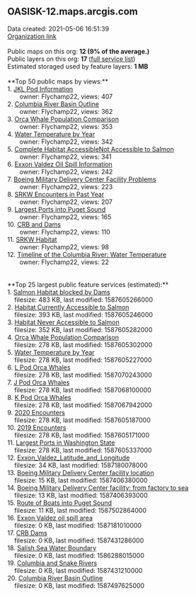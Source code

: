 <h2>OASISK-12.maps.arcgis.com</h2> Data created: 2021-05-06 16:51:39 <br /><a target='new' href='https://OASISK-12.maps.arcgis.com'>Organization link</a><br /><br />Public maps on this org: <b>12 (9% of the average.)</b><br />Public layers on this org: <b>17 </b>(<a target='new' href='https://services.arcgis.com/5qmQWAuB254fDKnb/ArcGIS/rest/services'>full service list</a>)<br />Estimated storaged used by feature layers: <b>1 MB</b><br /><br />**Top 50 public maps by views:**<br />  1. <a target='new' href='https://www.arcgis.com/home/item.html?id=da0cbde6175e4a498c513ec0bd8d801a'>JKL Pod Information</a> <br />  &nbsp;&nbsp;&nbsp;&nbsp; &nbsp;&nbsp;owner: Flychamp22, views: 407<br />  2. <a target='new' href='https://www.arcgis.com/home/item.html?id=83585ed2a1fd4eb8bcc22558b2e8b603'>Columbia River Basin Outline</a> <br />  &nbsp;&nbsp;&nbsp;&nbsp; &nbsp;&nbsp;owner: Flychamp22, views: 362<br />  3. <a target='new' href='https://www.arcgis.com/home/item.html?id=7889e9d228a14f9bb39b03fa75a4efa5'>Orca Whale Population Comparison</a> <br />  &nbsp;&nbsp;&nbsp;&nbsp; &nbsp;&nbsp;owner: Flychamp22, views: 353<br />  4. <a target='new' href='https://www.arcgis.com/home/item.html?id=1fba68b8b3d841baad71b037810a8b34'>Water Temperature by Year</a> <br />  &nbsp;&nbsp;&nbsp;&nbsp; &nbsp;&nbsp;owner: Flychamp22, views: 342<br />  5. <a target='new' href='https://www.arcgis.com/home/item.html?id=19c79f6de83f4c8baa4e4355a2441655'>Complete Habitat AccessibleNot Accessible to Salmon</a> <br />  &nbsp;&nbsp;&nbsp;&nbsp; &nbsp;&nbsp;owner: Flychamp22, views: 341<br />  6. <a target='new' href='https://www.arcgis.com/home/item.html?id=c74759d0097f43c8ad8427ce9e35de43'>Exxon Valdez Oil Spill Information</a> <br />  &nbsp;&nbsp;&nbsp;&nbsp; &nbsp;&nbsp;owner: Flychamp22, views: 242<br />  7. <a target='new' href='https://www.arcgis.com/home/item.html?id=e3489fec89c84f6f95db9ad763104590'>Boeing Military Delivery Center Facility Problems</a> <br />  &nbsp;&nbsp;&nbsp;&nbsp; &nbsp;&nbsp;owner: Flychamp22, views: 223<br />  8. <a target='new' href='https://www.arcgis.com/home/item.html?id=1fc71ad491a24e1abcec8c5555e41434'>SRKW Encounters in Past Year</a> <br />  &nbsp;&nbsp;&nbsp;&nbsp; &nbsp;&nbsp;owner: Flychamp22, views: 207<br />  9. <a target='new' href='https://www.arcgis.com/home/item.html?id=f91b4dcb9adb498082fb35d11fab6131'>Largest Ports into Puget Sound</a> <br />  &nbsp;&nbsp;&nbsp;&nbsp; &nbsp;&nbsp;owner: Flychamp22, views: 165<br />  10. <a target='new' href='https://www.arcgis.com/home/item.html?id=6c0d020664a64a58a2f42150f53b5114'>CRB and Dams </a> <br />  &nbsp;&nbsp;&nbsp;&nbsp; &nbsp;&nbsp;owner: Flychamp22, views: 110<br />  11. <a target='new' href='https://www.arcgis.com/home/item.html?id=6bb79631ee3d431c9186696ea89a6b75'>SRKW Habitat</a> <br />  &nbsp;&nbsp;&nbsp;&nbsp; &nbsp;&nbsp;owner: Flychamp22, views: 98<br />  12. <a target='new' href='https://www.arcgis.com/home/item.html?id=d6279cf07498492da66809194eb9874e'>Timeline of the Columbia River: Water Temperature</a> <br />  &nbsp;&nbsp;&nbsp;&nbsp; &nbsp;&nbsp;owner: Flychamp22, views: 22<br /><br /><br />**Top 25 largest public feature services (estimated):**<br /> 1. <a target='new' href='https://www.arcgis.com/home/item.html?id=9b3b10dc58f248559fa8c3f4b890047a'>Salmon Habitat blocked by Dams</a><br /> &nbsp;&nbsp;&nbsp;&nbsp;filesize: 483 KB, last modified: 1587605266000<br /> 2. <a target='new' href='https://www.arcgis.com/home/item.html?id=c5090f00f3c04eeca42ef4ddfcb16cf5'>Habitat Currently Accessible to Salmon</a><br /> &nbsp;&nbsp;&nbsp;&nbsp;filesize: 393 KB, last modified: 1587605246000<br /> 3. <a target='new' href='https://www.arcgis.com/home/item.html?id=a547d08fc2324711a4432457f1b2ba0c'>Habitat Never Accessible to Salmon</a><br /> &nbsp;&nbsp;&nbsp;&nbsp;filesize: 352 KB, last modified: 1587605282000<br /> 4. <a target='new' href='https://www.arcgis.com/home/item.html?id=dd37665d932a4975830940b9e80051d7'>Orca Whale Population Comparison</a><br /> &nbsp;&nbsp;&nbsp;&nbsp;filesize: 278 KB, last modified: 1587605302000<br /> 5. <a target='new' href='https://www.arcgis.com/home/item.html?id=cb6f3ce0ed0d468384b8ecd69229c8bc'>Water Temperature by Year</a><br /> &nbsp;&nbsp;&nbsp;&nbsp;filesize: 278 KB, last modified: 1587605227000<br /> 6. <a target='new' href='https://www.arcgis.com/home/item.html?id=45417dcfdc47460b9f61931e1f8d6767'>L Pod Orca Whales</a><br /> &nbsp;&nbsp;&nbsp;&nbsp;filesize: 278 KB, last modified: 1587070243000<br /> 7. <a target='new' href='https://www.arcgis.com/home/item.html?id=a82a0e3f8ec943ee84209f1ce4873fb7'>J Pod Orca Whales</a><br /> &nbsp;&nbsp;&nbsp;&nbsp;filesize: 278 KB, last modified: 1587068100000<br /> 8. <a target='new' href='https://www.arcgis.com/home/item.html?id=0a93e8a777624ac692d662f509f124c4'>K Pod Orca Whales</a><br /> &nbsp;&nbsp;&nbsp;&nbsp;filesize: 278 KB, last modified: 1587067942000<br /> 9. <a target='new' href='https://www.arcgis.com/home/item.html?id=bc7cf3d9be9f4edbbbd200b225343f5a'>2020 Encounters</a><br /> &nbsp;&nbsp;&nbsp;&nbsp;filesize: 278 KB, last modified: 1587605187000<br /> 10. <a target='new' href='https://www.arcgis.com/home/item.html?id=c8ff219128714ed4b1d5082877264543'>2019 Encounters</a><br /> &nbsp;&nbsp;&nbsp;&nbsp;filesize: 278 KB, last modified: 1587605171000<br /> 11. <a target='new' href='https://www.arcgis.com/home/item.html?id=faf7893da8a848d0acdf53d05c8a75ab'>Largest Ports in Washington State</a><br /> &nbsp;&nbsp;&nbsp;&nbsp;filesize: 278 KB, last modified: 1587605337000<br /> 12. <a target='new' href='https://www.arcgis.com/home/item.html?id=a1f0fc26014f46c6af9350fbf078cbed'>Exxon_Valdez_Latitude_and_Longitude</a><br /> &nbsp;&nbsp;&nbsp;&nbsp;filesize: 34 KB, last modified: 1587180078000<br /> 13. <a target='new' href='https://www.arcgis.com/home/item.html?id=6a9652bf2c7447708c100d81e3ce2b00'>Boeing Military Delivery Center facility location</a><br /> &nbsp;&nbsp;&nbsp;&nbsp;filesize: 15 KB, last modified: 1587406380000<br /> 14. <a target='new' href='https://www.arcgis.com/home/item.html?id=60ad9603283b41d5b2317210b4abc811'>Boeing Military Delivery Center facility: from factory to sea</a><br /> &nbsp;&nbsp;&nbsp;&nbsp;filesize: 13 KB, last modified: 1587406393000<br /> 15. <a target='new' href='https://www.arcgis.com/home/item.html?id=512d1f654c1b488c8290cf081788dfb1'>Route of Boats into Puget Sound</a><br /> &nbsp;&nbsp;&nbsp;&nbsp;filesize: 11 KB, last modified: 1587502864000<br /> 16. <a target='new' href='https://www.arcgis.com/home/item.html?id=af31478fda2843c9a306ba703a4ae937'>Exxon Valdez oil spill area</a><br /> &nbsp;&nbsp;&nbsp;&nbsp;filesize: 0 KB, last modified: 1587181010000<br /> 17. <a target='new' href='https://www.arcgis.com/home/item.html?id=179f0978c98d4eb7bf6b0af2c0f04a4b'>CRB Dams</a><br /> &nbsp;&nbsp;&nbsp;&nbsp;filesize: 0 KB, last modified: 1587431286000<br /> 18. <a target='new' href='https://www.arcgis.com/home/item.html?id=6c1bc5c0b9224a98aecd7e3deaff197a'>Salish Sea Water Boundary</a><br /> &nbsp;&nbsp;&nbsp;&nbsp;filesize: 0 KB, last modified: 1586288015000<br /> 19. <a target='new' href='https://www.arcgis.com/home/item.html?id=e79f9a7be7f34350a5c0bb2bf511ed27'>Columbia and Snake Rivers</a><br /> &nbsp;&nbsp;&nbsp;&nbsp;filesize: 0 KB, last modified: 1587431210000<br /> 20. <a target='new' href='https://www.arcgis.com/home/item.html?id=ebc66e0e6f204d37828ee92bb327343d'>Columbia River Basin Outline</a><br /> &nbsp;&nbsp;&nbsp;&nbsp;filesize: 0 KB, last modified: 1587497625000<br />